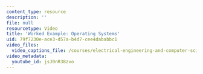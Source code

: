 ```yaml
---
content_type: resource
description: ''
file: null
resourcetype: Video
title: 'Worked Example: Operating Systems'
uid: 79f7230e-ace3-d57a-b4d7-cee4dababbc1
video_files:
  video_captions_file: /courses/electrical-engineering-and-computer-science/6-004-computation-structures-spring-2017/c17/c17s2/c17s2v6/operating-systems/jsJ0nR38zvo.vtt
video_metadata:
  youtube_id: jsJ0nR38zvo
---
```

